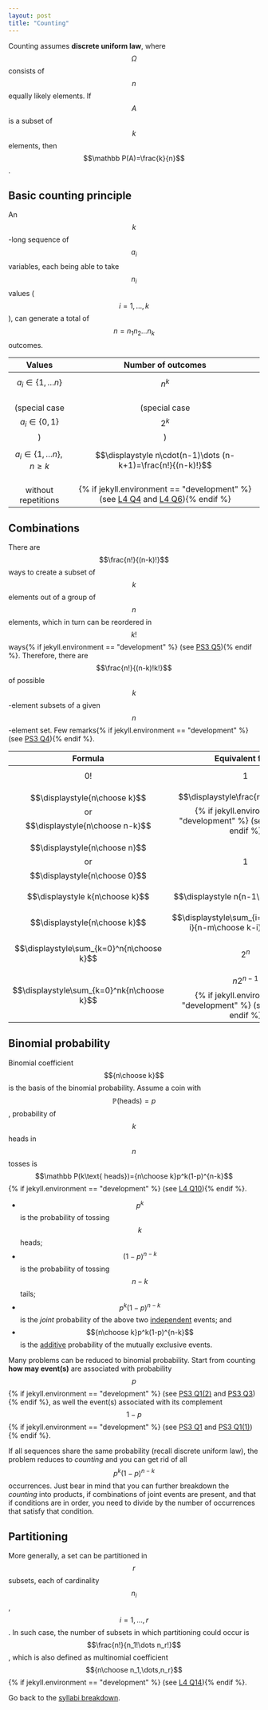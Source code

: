 ```yaml
---
layout: post
title: "Counting"
---
```


Counting assumes **discrete uniform law**, where $$\Omega$$ consists of $$n$$ equally likely elements. If $$A$$ is a subset of $$k$$ elements, then $$\mathbb P(A)=\frac{k}{n}$$.

## Basic counting principle

An $$k$$-long sequence of $$a_i$$ variables, each being able to take $$n_i$$ values ($$i=1,\dots,k$$), can generate a total of $$n=n_1n_2\dots n_k$$ outcomes.

|Values|Number of outcomes|
|:-:|:-:|
|$$a_i\in\{1,\dots n\}$$<br>(special case $$a_i\in\{0,1\}$$)|$$n^k$$<br>(special case $$2^k$$)|
|$$a_i\in\{1,\dots n\}, n\ge k$$<br>without repetitions|$$\displaystyle n\cdot(n-1)\dots (n-k+1)=\frac{n!}{(n-k)!}$$<br>{% if jekyll.environment == "development" %}(see [L4 Q4](https://learning.edx.org/course/course-v1:MITx+6.431x+1T2020/block-v1:MITx+6.431x+1T2020+type@sequential+block@Lec__4_Counting/block-v1:MITx+6.431x+1T2020+type@vertical+block@ch5-s1-tab4) and [L4 Q6](https://learning.edx.org/course/course-v1:MITx+6.431x+1T2020/block-v1:MITx+6.431x+1T2020+type@sequential+block@Lec__4_Counting/block-v1:MITx+6.431x+1T2020+type@vertical+block@ch5-s1-tab6)){% endif %}|

## Combinations

There are $$\frac{n!}{(n-k)!}$$ ways to create a subset of $$k$$ elements out of a group of $$n$$ elements, which in turn can be reordered in $$k!$$ ways{% if jekyll.environment == "development" %} (see [PS3 Q5](https://learning.edx.org/course/course-v1:MITx+6.431x+1T2020/block-v1:MITx+6.431x+1T2020+type@sequential+block@Problem_Set_3/block-v1:MITx+6.431x+1T2020+type@vertical+block@ch5-s3-tab5)){% endif %}. Therefore, there are $$\frac{n!}{(n-k)!k!}$$ of possible $$k$$-element subsets of a given $$n$$-element set. Few remarks{% if jekyll.environment == "development" %} (see [PS3 Q4](https://learning.edx.org/course/course-v1:MITx+6.431x+1T2020/block-v1:MITx+6.431x+1T2020+type@sequential+block@Problem_Set_3/block-v1:MITx+6.431x+1T2020+type@vertical+block@ch5-s3-tab4)){% endif %}.

|Formula|Equivalent form|
|:-:|:-:|
|$$0!$$|1|
|$$\displaystyle{n\choose k}$$ or $$\displaystyle{n\choose n-k}$$|$$\displaystyle\frac{n!}{k!(n-k)!}$${% if jekyll.environment == "development" %} (see [L4 Q12](https://learning.edx.org/course/course-v1:MITx+6.431x+1T2020/block-v1:MITx+6.431x+1T2020+type@sequential+block@Lec__4_Counting/block-v1:MITx+6.431x+1T2020+type@vertical+block@ch5-s1-tab12)){% endif %}|
|$$\displaystyle{n\choose n}$$ or $$\displaystyle{n\choose 0}$$|$$1$$|
|$$\displaystyle k{n\choose k}$$|$$\displaystyle n{n-1\choose k-1}$$|
|$$\displaystyle{n\choose k}$$|$$\displaystyle\sum_{i=0}^k{m\choose i}{n-m\choose k-i}, n\ge m$$|
|$$\displaystyle\sum_{k=0}^n{n\choose k}$$|$$2^n$$|
|$$\displaystyle\sum_{k=0}^nk{n\choose k}$$|$$n2^{n-1}$${% if jekyll.environment == "development" %} (see [L4 Q8](https://learning.edx.org/course/course-v1:MITx+6.431x+1T2020/block-v1:MITx+6.431x+1T2020+type@sequential+block@Lec__4_Counting/block-v1:MITx+6.431x+1T2020+type@vertical+block@ch5-s1-tab8)){% endif %}|

## Binomial probability

Binomial coefficient $${n\choose k}$$ is the basis of the binomial probability. Assume a coin with $$\mathbb P(\text{heads})=p$$, probability of $$k$$ heads in $$n$$ tosses is $$\mathbb P(k\text{ heads})={n\choose k}p^k(1-p)^{n-k}$${% if jekyll.environment == "development" %} (see [L4 Q10](https://learning.edx.org/course/course-v1:MITx+6.431x+1T2020/block-v1:MITx+6.431x+1T2020+type@sequential+block@Lec__4_Counting/block-v1:MITx+6.431x+1T2020+type@vertical+block@ch5-s1-tab10)){% endif %}.

- $$p^k$$ is the probability of tossing $$k$$ heads;
- $$(1-p)^{n-k}$$ is the probability of tossing $$n-k$$ tails;
- $$p^k(1-p)^{n-k}$$ is the *joint* probability of the above two [independent](/2022/01/05/conditioning-and-independence.html#independence) events; and
- $${n\choose k}p^k(1-p)^{n-k}$$ is the [additive](/2022/01/03/probability-models-and-axioms.html#axioms) probability of the mutually exclusive events.

Many problems can be reduced to binomial probability. Start from counting **how may event(s)** are associated with probability $$p$${% if jekyll.environment == "development" %} (see [PS3 Q1(2)](https://learning.edx.org/course/course-v1:MITx+6.431x+1T2020/block-v1:MITx+6.431x+1T2020+type@sequential+block@Problem_Set_3/block-v1:MITx+6.431x+1T2020+type@vertical+block@ch5-s3-tab2) and [PS3 Q3](https://learning.edx.org/course/course-v1:MITx+6.431x+1T2020/block-v1:MITx+6.431x+1T2020+type@sequential+block@Problem_Set_3/block-v1:MITx+6.431x+1T2020+type@vertical+block@ch5-s3-tab3)){% endif %}, as well the event(s) associated with its complement $$1-p$${% if jekyll.environment == "development" %} (see [PS3 Q1](https://learning.edx.org/course/course-v1:MITx+6.431x+1T2020/block-v1:MITx+6.431x+1T2020+type@sequential+block@Problem_Set_3/block-v1:MITx+6.431x+1T2020+type@vertical+block@ch5-s3-tab1) and [PS3 Q1(1)](https://learning.edx.org/course/course-v1:MITx+6.431x+1T2020/block-v1:MITx+6.431x+1T2020+type@sequential+block@Problem_Set_3/block-v1:MITx+6.431x+1T2020+type@vertical+block@ch5-s3-tab2)){% endif %}.

If all sequences share the same probability (recall discrete uniform law), the problem reduces to *counting* and you can get rid of all $$p^k(1-p)^{n-k}$$ occurrences. Just bear in mind that you can further breakdown the *counting* into products, if combinations of joint events are present, and that if conditions are in order, you need to divide by the number of occurrences that satisfy that condition.

## Partitioning

More generally, a set can be partitioned in $$r$$ subsets, each of cardinality $$n_i$$, $$i=1,\dots,r$$. In such case, the number of subsets in which partitioning could occur is $$\frac{n!}{n_1!\dots n_r!}$$, which is also defined as multinomial coefficient $${n\choose n_1,\dots,n_r}$${% if jekyll.environment == "development" %} (see [L4 Q14](https://learning.edx.org/course/course-v1:MITx+6.431x+1T2020/block-v1:MITx+6.431x+1T2020+type@sequential+block@Lec__4_Counting/block-v1:MITx+6.431x+1T2020+type@vertical+block@ch5-s1-tab14)){% endif %}.

Go back to the [syllabi breakdown](/2022/01/02/prob-and-stats-syllabi.html).
